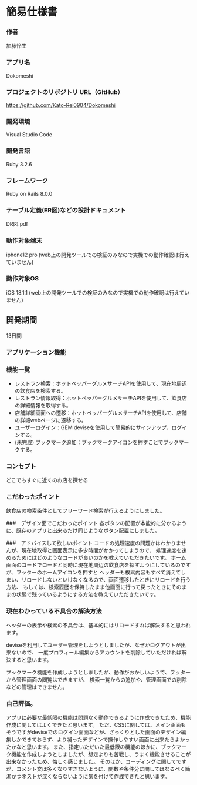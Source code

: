 # 簡易仕様書

### 作者
加藤怜生

### アプリ名
Dokomeshi

### プロジェクトのリポジトリ URL（GitHub）
https://github.com/Kato-Rei0904/Dokomeshi

### 開発環境
Visual Studio Code

### 開発言語
Ruby  3.2.6

### フレームワーク
Ruby on Rails 8.0.0

### テーブル定義(ER図)などの設計ドキュメント
DR図.pdf

### 動作対象端末
iphone12 pro
(web上の開発ツールでの検証のみなので実機での動作確認は行えていません)

### 動作対象OS
iOS 18.1.1 
(web上の開発ツールでの検証のみなので実機での動作確認は行えていません)

## 開発期間
13日間

### アプリケーション機能

### 機能一覧
- レストラン検索：ホットペッパーグルメサーチAPIを使用して、現在地周辺の飲食店を検索する。
- レストラン情報取得：ホットペッパーグルメサーチAPIを使用して、飲食店の詳細情報を取得する。
- 店舗詳細画面への遷移：ホットペッパーグルメサーチAPIを使用して、店舗の詳細webページに遷移する。
- ユーザーログイン：GEM deviseを使用して簡易的にサインアップ、ログインする。
- (未完成) ブックマーク追加：ブックマークアイコンを押すことでブックマークする。

### コンセプト
どこでもすぐに近くのお店を探せる

### こだわったポイント
飲食店の検索条件としてフリーワード検索が行えるようにしました。

###　デザイン面でこだわったポイント
各ボタンの配置が本能的に分かるように、既存のアプリと出来るだけ同じようなボタン配置にしました。

###　アドバイスして欲しいポイント
コードの処理速度の問題かはわかりませんが、現在地取得と画面表示に多少時間がかかってしまうので、
処理速度を速めるためにはどのようなコードが良いのかを教えていただきたいです。
ホーム画面のコードでロードと同時に現在地周辺の飲食店を探すようにしているのですが、フッターのホームアイコンを押すと
ヘッダーも検索内容もすべて消えてしまい、リロードしないといけなくなるので、画面遷移したときにリロードを行う方法、
もしくは、検索履歴を保持したまま他画面に行って戻ったときにそのままの状態で残っているようにする方法を教えていただきたいです。

### 現在わかっている不具合の解決方法
ヘッダーの表示や検索の不具合は、基本的にはリロードすれば解決すると思われます。

deviseを利用してユーザー管理をしようとしましたが、なぜかログアウトが出来ないので、
一度プロフィール編集からアカウントを削除していただければ解決すると思います。

ブックマーク機能を作成しようとしましたが、動作がおかしいようで、フッターから管理画面の閲覧はできますが、
検索一覧からの追加や、管理画面での削除などの管理はできません。

### 自己評価。
アプリに必要な最低限の機能は問題なく動作できるように作成できたため、機能作成に関してはよくできたと思います。
ただ、CSSに関しては、メイン画面もそうですがdeviseでのログイン画面などが、ざっくりとした画面のデザイン編集しかできておらず、より凝ったデザインで操作しやすい画面に出来たらよかったかなと思います。
また、指定いただいた最低限の機能のほかに、ブックマーク機能を作成しようとしましたが、想定よりも苦戦し、うまく機能させることが出来なかったため、悔しく感じました。
そのほか、コーディングに関してですが、コメント文は多くなりすぎないように、関数や条件分に関してはなるべく簡潔かつネストが深くならないように気を付けて作成できたと思います。